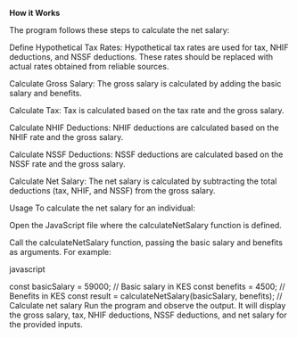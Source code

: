 **How it Works**

The program follows these steps to calculate the net salary:

Define Hypothetical Tax Rates:
Hypothetical tax rates are used for tax, NHIF deductions, and NSSF deductions. These rates should be replaced with actual rates obtained from reliable sources.

Calculate Gross Salary:
The gross salary is calculated by adding the basic salary and benefits.

Calculate Tax:
Tax is calculated based on the tax rate and the gross salary.

Calculate NHIF Deductions:
NHIF deductions are calculated based on the NHIF rate and the gross salary.

Calculate NSSF Deductions:
NSSF deductions are calculated based on the NSSF rate and the gross salary.

Calculate Net Salary:
The net salary is calculated by subtracting the total deductions (tax, NHIF, and NSSF) from the gross salary.

Usage
To calculate the net salary for an individual:

Open the JavaScript file where the calculateNetSalary function is defined.

Call the calculateNetSalary function, passing the basic salary and benefits as arguments. For example:

javascript

const basicSalary = 59000; // Basic salary in KES
const benefits = 4500; // Benefits in KES
const result = calculateNetSalary(basicSalary, benefits); // Calculate net salary
Run the program and observe the output. It will display the gross salary, tax, NHIF deductions, NSSF deductions, and net salary for the provided inputs.
